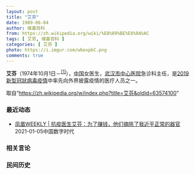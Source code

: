 ```yaml
---
layout: post
title: "艾芬"
date: 1989-06-04
author: 维基百科
from: https://zh.wikipedia.org/wiki/%E8%89%BE%E8%8A%AC
tags: [ 艾芬, 维基百科 ]
categories: [ 艾芬 ]
photo: https://i.imgur.com/wboxpbC.png
comments: true
---
```

<div class="mw-parser-output"><p><b>艾芬</b>（1974年10月1日－<sup id="cite_ref-1" class="reference"><a href="#cite_note-1">[1]</a></sup>），<a href="/wiki/%E4%B8%AD%E5%9B%BD" class="mw-redirect" title="中国">中国</a>女医生，<a href="/wiki/%E6%AD%A6%E6%B1%89%E5%B8%82%E4%B8%AD%E5%BF%83%E5%8C%BB%E9%99%A2" title="武汉市中心医院">武汉市中心医院</a>急诊科主任，是<a href="/wiki/2019%E6%96%B0%E5%9E%8B%E5%86%A0%E7%8B%80%E7%97%85%E6%AF%92%E7%96%AB%E6%83%85" class="mw-redirect" title="2019新型冠狀病毒疫情">2019新型冠狀病毒疫情</a>中率先向外界披露疫情的医疗人员之一。
</p>
</div><noscript><img src="//zh.wikipedia.org/wiki/Special:CentralAutoLogin/start?type=1x1" alt="" title="" width="1" height="1" style="border: none; position: absolute;"></noscript>
<div class="printfooter">取自“<a dir="ltr" href="https://zh.wikipedia.org/w/index.php?title=艾芬&amp;oldid=63574100">https://zh.wikipedia.org/w/index.php?title=艾芬&amp;oldid=63574100</a>”</div><div id="recent-news"><h3>最近动态</h3><ul><li><a href="https://nodebe4.github.io/waimei/2021-01-05/%E5%87%A4%E5%87%B0WEEKLY-%E6%8A%97%E7%96%AB%E5%8C%BB%E7%94%9F%E8%89%BE%E8%8A%AC-%E4%B8%BA%E4%BA%86%E8%B5%9A%E9%92%B1-%E4%BB%96%E4%BB%AC%E6%91%98%E9%99%A4%E4%BA%86%E6%88%91%E8%BF%91%E4%B9%8E%E6%AD%A3%E5%B8%B8%E7%9A%84%E5%99%A8%E5%AE%98" title="凤凰WEEKLY | 抗疫医生艾芬：为了赚钱，他们摘除了我近乎正常的器官—— 作者：米利暗 夏二 2020年12月30日，大多数人都沉浸在喜迎新年的欢乐中，但有一个医生，她却快乐不起来。 她就是...">凤凰WEEKLY | 抗疫医生艾芬：为了赚钱，他们摘除了我近乎正常的器官</a><time>2021-01-05</time><a class="tag">中国数字时代</a></li>
</ul></div><div id="open-opinion"><h3>相关言论</h3><ul></ul></div><div id="mjls-record"><h3>民间历史</h3><ul></ul></div>